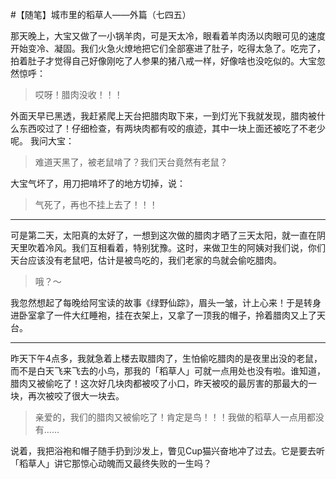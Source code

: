 #【随笔】城市里的稻草人——外篇（七四五）

那天晚上，大宝又做了一小锅羊肉，可是天太冷，眼看着羊肉汤以肉眼可见的速度开始变冷、凝固。我们火急火燎地把它们全部塞进了肚子，吃得太急了。吃完了，拍着肚子才觉得自己好像刚吃了人参果的猪八戒一样，好像啥也没吃似的。大宝忽然惊呼：

> 哎呀！腊肉没收！！！

外面天早已黑透，我赶紧爬上天台把腊肉取下来，一到灯光下我就发现，腊肉被什么东西咬过了！仔细检查，有两块肉都有咬的痕迹，其中一块上面还被吃了不老少呢。 我问大宝：

>难道天黑了，被老鼠啃了？我们天台竟然有老鼠？

大宝气坏了，用刀把啃坏了的地方切掉，说：

> 气死了，再也不挂上去了！！！

----

可是第二天，太阳真的太好了，一想到这次做的腊肉才晒了三天太阳，就一直在阴天里吹着冷风。我们互相看着，特别犹豫。这时，来做卫生的阿姨对我们说，你们天台应该没有老鼠吧，估计是被鸟吃的，我们老家的鸟就会偷吃腊肉。

> 哦？～

我忽然想起了每晚给阿宝读的故事《绿野仙踪》，眉头一皱，计上心来！于是转身进卧室拿了一件大红睡袍，挂在衣架上，又拿了一顶我的帽子，拎着腊肉又上了天台。

----

昨天下午4点多，我就急着上楼去取腊肉了，生怕偷吃腊肉的是夜里出没的老鼠，而不是白天飞来飞去的小鸟，那我的「稻草人」可就一点用处也没有啦。谁知道，腊肉又被偷吃了！这次好几块肉都被咬了小口，昨天被咬的最厉害的那最大的一块，再次被咬了很大一块去。

> 亲爱的，我们的腊肉又被偷吃了！肯定是鸟！！！我做的稻草人一点用都没有……

说着，我把浴袍和帽子随手扔到沙发上，瞥见Cup猫兴奋地冲了过去。它是要去听「稻草人」讲它那惊心动魄而又最终失败的一生吗？